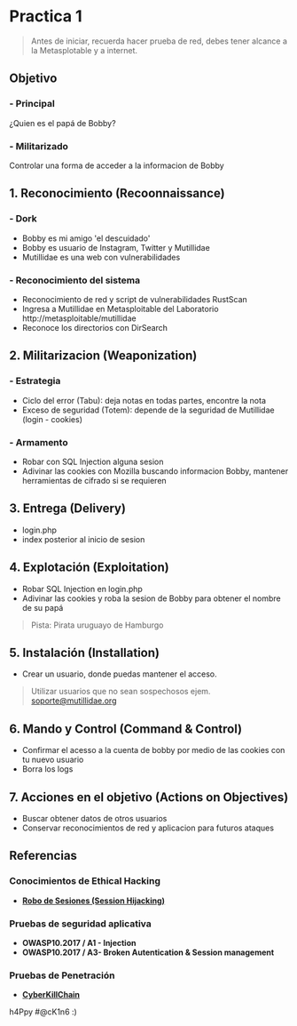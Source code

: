 # Practica 1

> Antes de iniciar, recuerda hacer prueba de red, debes tener alcance a la Metasplotable y a internet.

## Objetivo
### - Principal
¿Quien es el papá de Bobby?
### - Militarizado
Controlar una forma de acceder a la informacion de Bobby

## 1. Reconocimiento (Recoonnaissance)
### - Dork
- Bobby es mi amigo 'el descuidado'
- Bobby es usuario de Instagram, Twitter y Mutillidae 
- Mutillidae es una web con vulnerabilidades
### - Reconocimiento del sistema
- Reconocimiento de red y script de vulnerabilidades RustScan 
- Ingresa a Mutillidae en Metasploitable del Laboratorio http://metasploitable/mutillidae
- Reconoce los directorios con DirSearch

## 2. Militarizacion (Weaponization)
### - Estrategia
- Ciclo del error (Tabu): deja notas en todas partes, encontre la nota 
- Exceso de seguridad (Totem): depende de la seguridad de Mutillidae (login - cookies)

### - Armamento 
- Robar con SQL Injection alguna sesion
- Adivinar las cookies con Mozilla buscando informacion Bobby, mantener herramientas de cifrado si se requieren

## 3. Entrega (Delivery)
- login.php
- index posterior al inicio de sesion

## 4. Explotación (Exploitation)
- Robar SQL Injection en login.php
- Adivinar las cookies y roba la sesion de Bobby para obtener el nombre de su papá
> Pista: Pirata uruguayo de Hamburgo
	
## 5. Instalación (Installation)
- Crear un usuario, donde puedas mantener el acceso.
> Utilizar usuarios que no sean sospechosos ejem. soporte@mutillidae.org
	
## 6. Mando y Control (Command & Control)
- Confirmar el acesso a la cuenta de bobby por medio de las cookies con tu nuevo usuario
- Borra los logs
		
## 7. Acciones en el objetivo (Actions on Objectives)
- Buscar obtener datos de otros usuarios
- Conservar reconocimientos de red y aplicacion para futuros ataques

## Referencias

### Conocimientos de Ethical Hacking
* **[Robo de Sesiones (Session Hijacking)](https://github.com/heanczko311299/CEH/blob/main/11/README.md)**

### Pruebas de seguridad aplicativa 
* **OWASP10.2017 / A1 - Injection** 
* **OWASP10.2017 / A3- Broken Autentication & Session management**

### Pruebas de Penetración
* **[CyberKillChain](https://github.com/heanczko311299/githack/tree/main/Metodologias/CyberKillChain/README.md)**

h4Ppy #@cK1n6 :)
